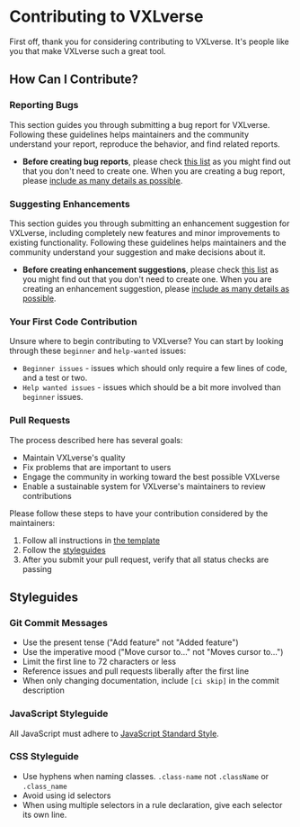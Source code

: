 # Contributing to VXLverse

First off, thank you for considering contributing to VXLverse. It's people like you that make VXLverse such a great tool.

## How Can I Contribute?

### Reporting Bugs

This section guides you through submitting a bug report for VXLverse. Following these guidelines helps maintainers and the community understand your report, reproduce the behavior, and find related reports.

- **Before creating bug reports**, please check [this list]([link_to_your_bug_tracker](https://github.com/mpoapostolis/VXLverse/issues)) as you might find out that you don't need to create one. When you are creating a bug report, please [include as many details as possible](link_to_bug_report_template).

### Suggesting Enhancements

This section guides you through submitting an enhancement suggestion for VXLverse, including completely new features and minor improvements to existing functionality. Following these guidelines helps maintainers and the community understand your suggestion and make decisions about it.

- **Before creating enhancement suggestions**, please check [this list]([link_to_your_feature_request_tracker](https://github.com/mpoapostolis/VXLverse/issues)) as you might find out that you don't need to create one. When you are creating an enhancement suggestion, please [include as many details as possible](link_to_feature_request_template).

### Your First Code Contribution

Unsure where to begin contributing to VXLverse? You can start by looking through these `beginner` and `help-wanted` issues:

- `Beginner issues` - issues which should only require a few lines of code, and a test or two.
- `Help wanted issues` - issues which should be a bit more involved than `beginner` issues.

### Pull Requests

The process described here has several goals:

- Maintain VXLverse's quality
- Fix problems that are important to users
- Engage the community in working toward the best possible VXLverse
- Enable a sustainable system for VXLverse's maintainers to review contributions

Please follow these steps to have your contribution considered by the maintainers:

1. Follow all instructions in [the template](link_to_pull_request_template)
2. Follow the [styleguides](link_to_styleguides)
3. After you submit your pull request, verify that all status checks are passing

## Styleguides

### Git Commit Messages

- Use the present tense ("Add feature" not "Added feature")
- Use the imperative mood ("Move cursor to..." not "Moves cursor to...")
- Limit the first line to 72 characters or less
- Reference issues and pull requests liberally after the first line
- When only changing documentation, include `[ci skip]` in the commit description

### JavaScript Styleguide

All JavaScript must adhere to [JavaScript Standard Style](https://standardjs.com/).

### CSS Styleguide

- Use hyphens when naming classes. `.class-name` not `.className` or `.class_name`
- Avoid using id selectors
- When using multiple selectors in a rule declaration, give each selector its own line.
